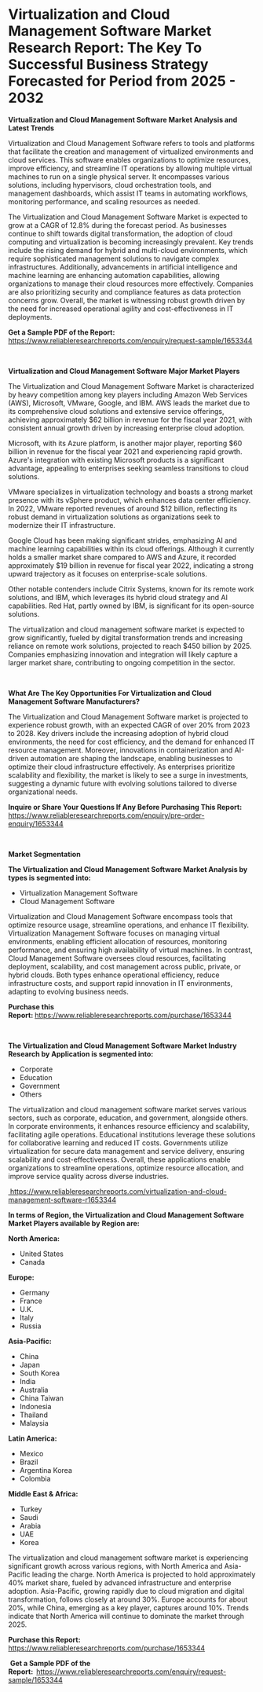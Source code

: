 <p><h1>Virtualization and Cloud Management Software Market Research Report: The Key To Successful Business Strategy Forecasted for Period from 2025 - 2032</h1></p><p><strong>Virtualization and Cloud Management Software Market Analysis and Latest Trends</strong></p>
<p><p>Virtualization and Cloud Management Software refers to tools and platforms that facilitate the creation and management of virtualized environments and cloud services. This software enables organizations to optimize resources, improve efficiency, and streamline IT operations by allowing multiple virtual machines to run on a single physical server. It encompasses various solutions, including hypervisors, cloud orchestration tools, and management dashboards, which assist IT teams in automating workflows, monitoring performance, and scaling resources as needed.</p><p>The Virtualization and Cloud Management Software Market is expected to grow at a CAGR of 12.8% during the forecast period. As businesses continue to shift towards digital transformation, the adoption of cloud computing and virtualization is becoming increasingly prevalent. Key trends include the rising demand for hybrid and multi-cloud environments, which require sophisticated management solutions to navigate complex infrastructures. Additionally, advancements in artificial intelligence and machine learning are enhancing automation capabilities, allowing organizations to manage their cloud resources more effectively. Companies are also prioritizing security and compliance features as data protection concerns grow. Overall, the market is witnessing robust growth driven by the need for increased operational agility and cost-effectiveness in IT deployments.</p></p>
<p><strong>Get a Sample PDF of the Report:&nbsp;</strong> <a href="https://www.reliableresearchreports.com/enquiry/request-sample/1653344?utm_campaign=3103&utm_medium=2&utm_source=Github&utm_content=ia&utm_term=18042025&utm_id=virtualization-and-cloud-management-software">https://www.reliableresearchreports.com/enquiry/request-sample/1653344</a></p>
<p>&nbsp;</p>
<p><strong>Virtualization and Cloud Management Software Major Market Players</strong></p>
<p><p>The Virtualization and Cloud Management Software Market is characterized by heavy competition among key players including Amazon Web Services (AWS), Microsoft, VMware, Google, and IBM. AWS leads the market due to its comprehensive cloud solutions and extensive service offerings, achieving approximately $62 billion in revenue for the fiscal year 2021, with consistent annual growth driven by increasing enterprise cloud adoption.</p><p>Microsoft, with its Azure platform, is another major player, reporting $60 billion in revenue for the fiscal year 2021 and experiencing rapid growth. Azure's integration with existing Microsoft products is a significant advantage, appealing to enterprises seeking seamless transitions to cloud solutions. </p><p>VMware specializes in virtualization technology and boasts a strong market presence with its vSphere product, which enhances data center efficiency. In 2022, VMware reported revenues of around $12 billion, reflecting its robust demand in virtualization solutions as organizations seek to modernize their IT infrastructure.</p><p>Google Cloud has been making significant strides, emphasizing AI and machine learning capabilities within its cloud offerings. Although it currently holds a smaller market share compared to AWS and Azure, it recorded approximately $19 billion in revenue for fiscal year 2022, indicating a strong upward trajectory as it focuses on enterprise-scale solutions.</p><p>Other notable contenders include Citrix Systems, known for its remote work solutions, and IBM, which leverages its hybrid cloud strategy and AI capabilities. Red Hat, partly owned by IBM, is significant for its open-source solutions.</p><p>The virtualization and cloud management software market is expected to grow significantly, fueled by digital transformation trends and increasing reliance on remote work solutions, projected to reach $450 billion by 2025. Companies emphasizing innovation and integration will likely capture a larger market share, contributing to ongoing competition in the sector.</p></p>
<p>&nbsp;</p>
<p><strong>What Are The Key Opportunities For Virtualization and Cloud Management Software Manufacturers?</strong></p>
<p><p>The Virtualization and Cloud Management Software market is projected to experience robust growth, with an expected CAGR of over 20% from 2023 to 2028. Key drivers include the increasing adoption of hybrid cloud environments, the need for cost efficiency, and the demand for enhanced IT resource management. Moreover, innovations in containerization and AI-driven automation are shaping the landscape, enabling businesses to optimize their cloud infrastructure effectively. As enterprises prioritize scalability and flexibility, the market is likely to see a surge in investments, suggesting a dynamic future with evolving solutions tailored to diverse organizational needs.</p></p>
<p><strong>Inquire or Share Your Questions If Any Before Purchasing This Report:</strong> <a href="https://www.reliableresearchreports.com/enquiry/pre-order-enquiry/1653344?utm_campaign=3103&utm_medium=2&utm_source=Github&utm_content=ia&utm_term=18042025&utm_id=virtualization-and-cloud-management-software">https://www.reliableresearchreports.com/enquiry/pre-order-enquiry/1653344</a></p>
<p>&nbsp;</p>
<p><strong>Market Segmentation</strong></p>
<p><strong>The Virtualization and Cloud Management Software Market Analysis by types is segmented into:</strong></p>
<p><ul><li>Virtualization Management Software</li><li>Cloud Management Software</li></ul></p>
<p><p>Virtualization and Cloud Management Software encompass tools that optimize resource usage, streamline operations, and enhance IT flexibility. Virtualization Management Software focuses on managing virtual environments, enabling efficient allocation of resources, monitoring performance, and ensuring high availability of virtual machines. In contrast, Cloud Management Software oversees cloud resources, facilitating deployment, scalability, and cost management across public, private, or hybrid clouds. Both types enhance operational efficiency, reduce infrastructure costs, and support rapid innovation in IT environments, adapting to evolving business needs.</p></p>
<p><strong>Purchase this Report:&nbsp;</strong><a href="https://www.reliableresearchreports.com/purchase/1653344?utm_campaign=3103&utm_medium=2&utm_source=Github&utm_content=ia&utm_term=18042025&utm_id=virtualization-and-cloud-management-software">https://www.reliableresearchreports.com/purchase/1653344</a></p>
<p>&nbsp;</p>
<p><strong>The Virtualization and Cloud Management Software Market Industry Research by Application is segmented into:</strong></p>
<p><ul><li>Corporate</li><li>Education</li><li>Government</li><li>Others</li></ul></p>
<p><p>The virtualization and cloud management software market serves various sectors, such as corporate, education, and government, alongside others. In corporate environments, it enhances resource efficiency and scalability, facilitating agile operations. Educational institutions leverage these solutions for collaborative learning and reduced IT costs. Governments utilize virtualization for secure data management and service delivery, ensuring scalability and cost-effectiveness. Overall, these applications enable organizations to streamline operations, optimize resource allocation, and improve service quality across diverse industries.</p></p>
<p><a href="https://www.reliableresearchreports.com/virtualization-and-cloud-management-software-r1653344?utm_campaign=3103&utm_medium=2&utm_source=Github&utm_content=ia&utm_term=18042025&utm_id=virtualization-and-cloud-management-software">&nbsp;https://www.reliableresearchreports.com/virtualization-and-cloud-management-software-r1653344</a></p>
<p><strong>In terms of Region, the Virtualization and Cloud Management Software Market Players available by Region are:</strong></p>
<p>
    <p> <strong> North America: </strong>
        <ul>
            <li>United States</li>
            <li>Canada</li>
        </ul>
        </p> 
    <p> <strong> Europe: </strong>
        <ul>
            <li>Germany</li>
            <li>France</li>
            <li>U.K.</li>
            <li>Italy</li>
            <li>Russia</li>
        </ul>
        </p> 
    <p> <strong> Asia-Pacific: </strong>
        <ul>
            <li>China</li>
            <li>Japan</li>
            <li>South Korea</li>
            <li>India</li>
            <li>Australia</li>
            <li>China Taiwan</li>
            <li>Indonesia</li>
            <li>Thailand</li>
            <li>Malaysia</li>
        </ul>
        </p> 
    <p> <strong> Latin America: </strong>
        <ul>
            <li>Mexico</li>
            <li>Brazil</li>
            <li>Argentina Korea</li>
            <li>Colombia</li>
        </ul>
        </p> 
    <p> <strong> Middle East & Africa: </strong>
        <ul>
            <li>Turkey</li>
            <li>Saudi</li>
            <li>Arabia</li>
            <li>UAE</li>
            <li>Korea</li>
        </ul>
    </p>
    </p>
<p><p>The virtualization and cloud management software market is experiencing significant growth across various regions, with North America and Asia-Pacific leading the charge. North America is projected to hold approximately 40% market share, fueled by advanced infrastructure and enterprise adoption. Asia-Pacific, growing rapidly due to cloud migration and digital transformation, follows closely at around 30%. Europe accounts for about 20%, while China, emerging as a key player, captures around 10%. Trends indicate that North America will continue to dominate the market through 2025.</p></p>
<p><strong>Purchase this Report: </strong><a href="https://www.reliableresearchreports.com/purchase/1653344?utm_campaign=3103&utm_medium=2&utm_source=Github&utm_content=ia&utm_term=18042025&utm_id=virtualization-and-cloud-management-software">https://www.reliableresearchreports.com/purchase/1653344</a></p>
<p>&nbsp;<strong>Get a Sample PDF of the Report:&nbsp;&nbsp;</strong><a href="https://www.reliableresearchreports.com/enquiry/request-sample/1653344?utm_campaign=3103&utm_medium=2&utm_source=Github&utm_content=ia&utm_term=18042025&utm_id=virtualization-and-cloud-management-software">https://www.reliableresearchreports.com/enquiry/request-sample/1653344</a></p>
<p><strong></strong></p>
<p><p></p><p></p><p></p></p>